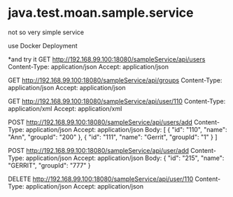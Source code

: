 # java.test.moan.sample.service
not so very simple service

use Docker Deployment

*and try it
GET http://192.168.99.100:18080/sampleService/api/users
Content-Type: application/json
Accept: application/json

GET http://192.168.99.100:18080/sampleService/api/groups
Content-Type: application/json
Accept: application/json

GET http://192.168.99.100:18080/sampleService/api/user/110
Content-Type: application/xml
Accept: application/xml

POST http://192.168.99.100:18080/sampleService/api/users/add
Content-Type: application/json
Accept: application/json
Body:
[
    {
        "id": "110",
        "name": "Ann",
        "groupId": "200"
    },
    {
        "id": "111",
        "name": "Gerrit",
        "groupId": "1"
    }
]

POST http://192.168.99.100:18080/sampleService/api/user/add
Content-Type: application/json
Accept: application/json
Body:
{
    "id": "215",
    "name": "GERRIT",
    "groupId": "777"
}

DELETE http://192.168.99.100:18080/sampleService/api/user/110
Content-Type: application/json
Accept: application/json
